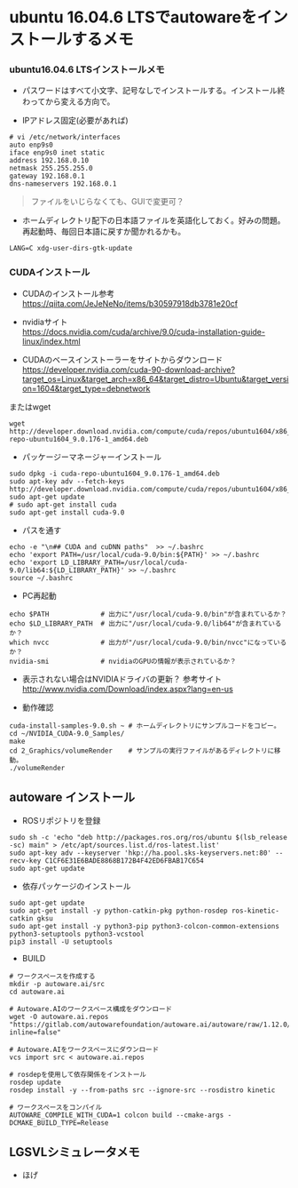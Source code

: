 # ubuntu 16.04.6 LTSでautowareをインストールするメモ

### ubuntu16.04.6 LTSインストールメモ

* パスワードはすべて小文字、記号なしでインストールする。インストール終わってから変える方向で。

* IPアドレス固定(必要があれば)
```
# vi /etc/network/interfaces
auto enp9s0
iface enp9s0 inet static
address 192.168.0.10
netmask 255.255.255.0
gateway 192.168.0.1
dns-nameservers 192.168.0.1
```
> ファイルをいじらなくても、GUIで変更可？


* ホームディレクトリ配下の日本語ファイルを英語化しておく。好みの問題。再起動時、毎回日本語に戻すか聞かれるかも。
```
LANG=C xdg-user-dirs-gtk-update
```



### CUDAインストール
* CUDAのインストール参考  
https://qiita.com/JeJeNeNo/items/b30597918db3781e20cf

* nvidiaサイト  
https://docs.nvidia.com/cuda/archive/9.0/cuda-installation-guide-linux/index.html

* CUDAのベースインストーラーをサイトからダウンロード  
https://developer.nvidia.com/cuda-90-download-archive?target_os=Linux&target_arch=x86_64&target_distro=Ubuntu&target_version=1604&target_type=debnetwork  

またはwget
```
wget http://developer.download.nvidia.com/compute/cuda/repos/ubuntu1604/x86_64/cuda-repo-ubuntu1604_9.0.176-1_amd64.deb
```
* パッケージーマネージャーインストール  
```
sudo dpkg -i cuda-repo-ubuntu1604_9.0.176-1_amd64.deb
sudo apt-key adv --fetch-keys http://developer.download.nvidia.com/compute/cuda/repos/ubuntu1604/x86_64/7fa2af80.pub
sudo apt-get update
# sudo apt-get install cuda
sudo apt-get install cuda-9.0
```
* パスを通す
```
echo -e "\n## CUDA and cuDNN paths"  >> ~/.bashrc
echo 'export PATH=/usr/local/cuda-9.0/bin:${PATH}' >> ~/.bashrc
echo 'export LD_LIBRARY_PATH=/usr/local/cuda-9.0/lib64:${LD_LIBRARY_PATH}' >> ~/.bashrc
source ~/.bashrc
```
* PC再起動
```
echo $PATH             # 出力に"/usr/local/cuda-9.0/bin"が含まれているか？
echo $LD_LIBRARY_PATH  # 出力に"/usr/local/cuda-9.0/lib64"が含まれているか？
which nvcc             # 出力が"/usr/local/cuda-9.0/bin/nvcc"になっているか？
nvidia-smi             # nvidiaのGPUの情報が表示されているか？
```
* 表示されない場合はNVIDIAドライバの更新？ 参考サイト 
http://www.nvidia.com/Download/index.aspx?lang=en-us

* 動作確認
```
cuda-install-samples-9.0.sh ~ # ホームディレクトリにサンプルコードをコピー。
cd ~/NVIDIA_CUDA-9.0_Samples/
make
cd 2_Graphics/volumeRender    # サンプルの実行ファイルがあるディレクトリに移動。
./volumeRender
```

## autoware インストール
* ROSリポジトリを登録
```
sudo sh -c 'echo "deb http://packages.ros.org/ros/ubuntu $(lsb_release -sc) main" > /etc/apt/sources.list.d/ros-latest.list'
sudo apt-key adv --keyserver 'hkp://ha.pool.sks-keyservers.net:80' --recv-key C1CF6E31E6BADE8868B172B4F42ED6FBAB17C654
sudo apt-get update
```
* 依存パッケージのインストール
```
sudo apt-get update
sudo apt-get install -y python-catkin-pkg python-rosdep ros-kinetic-catkin gksu
sudo apt-get install -y python3-pip python3-colcon-common-extensions python3-setuptools python3-vcstool
pip3 install -U setuptools
```

* BUILD
```
# ワークスペースを作成する
mkdir -p autoware.ai/src 
cd autoware.ai 

# Autoware.AIのワークスペース構成をダウンロード
wget -O autoware.ai.repos "https://gitlab.com/autowarefoundation/autoware.ai/autoware/raw/1.12.0/autoware.ai.repos?inline=false" 

# Autoware.AIをワークスペースにダウンロード
vcs import src < autoware.ai.repos 

# rosdepを使用して依存関係をインストール
rosdep update
rosdep install -y --from-paths src --ignore-src --rosdistro kinetic

# ワークスペースをコンパイル
AUTOWARE_COMPILE_WITH_CUDA=1 colcon build --cmake-args -DCMAKE_BUILD_TYPE=Release 
```

## LGSVLシミュレータメモ
* ほげ